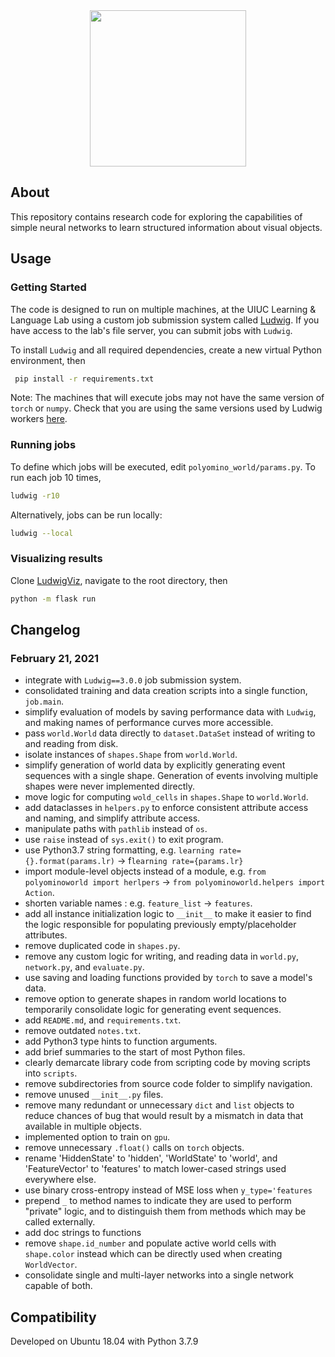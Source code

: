 <div align="center">
 <img src="images/logo.png" width="250"> 
</div>

## About

This repository contains research code for exploring the capabilities of simple neural networks to learn structured information about visual objects.

## Usage

### Getting Started

The code is designed to run on multiple machines, at the UIUC Learning & Language Lab using a custom job submission system called [Ludwig](https://github.com/phueb/Ludwig).
If you have access to the lab's file server, you can submit jobs with `Ludwig`.

To install `Ludwig` and all required dependencies, create a new virtual Python environment, then

```bash
 pip install -r requirements.txt
```

Note: The machines that will execute jobs may not have the same version of `torch` or `numpy`.
Check that you are using the same versions used by Ludwig workers [here](https://github.com/phueb/Ludwig#worker-specs).    

### Running jobs

To define which jobs will be executed, edit `polyomino_world/params.py`. To run each job 10 times,

```bash
ludwig -r10
```

Alternatively, jobs can be run locally:

```bash
ludwig --local
``` 

### Visualizing results

Clone [LudwigViz](https://github.com/phueb/Ludwig-Viz), navigate to the root directory, then

```bash
python -m flask run
```    

## Changelog

### February 21, 2021
- integrate with `Ludwig==3.0.0` job submission system.
- consolidated training and data creation scripts into a single function, `job.main`.
- simplify evaluation of models by saving performance data with `Ludwig`, and making names of performance curves more accessible.
- pass `world.World` data directly to `dataset.DataSet` instead of writing to and reading from disk.
- isolate instances of `shapes.Shape` from `world.World`.
- simplify generation of world data by explicitly generating event sequences with a single shape. Generation of events involving multiple shapes were never implemented directly.
- move logic for computing `wold_cells` in `shapes.Shape` to `world.World`.
- add dataclasses in `helpers.py` to enforce consistent attribute access and naming, and simplify attribute access.
- manipulate paths with `pathlib` instead of `os`.
- use `raise` instead of `sys.exit()` to exit program.
- use Python3.7 string formatting, e.g. `learning rate={}.format(params.lr)` -> f`learning rate={params.lr}`
- import module-level objects instead of a module, e.g. `from polyominoworld import herlpers` -> `from polyominoworld.helpers import Action`.
- shorten variable names : e.g. `feature_list` -> `features`.
- add all instance initialization logic to `__init__` to make it easier to find the logic responsible for populating previously empty/placeholder attributes.
- remove duplicated code in `shapes.py`.
- remove any custom logic for writing, and reading data in `world.py`, `network.py`, and `evaluate.py`.
- use saving and loading functions provided by `torch` to save a model's data.
- remove option to generate shapes in random world locations to temporarily consolidate logic for generating event sequences.
- add `README.md`, and `requirements.txt`.
- remove outdated `notes.txt`.
- add Python3 type hints to function arguments.
- add brief summaries to the start of most Python files.
- clearly demarcate library code from scripting code by moving scripts into `scripts`.
- remove subdirectories from source code folder to simplify navigation.
- remove unused `__init__.py` files.
- remove many redundant or unnecessary `dict` and `list` objects to reduce chances of bug that would result by a mismatch in data that available in multiple objects.
- implemented option to train on `gpu`.
- remove unnecessary `.float()` calls on `torch` objects.
- rename 'HiddenState' to 'hidden', 'WorldState' to 'world', and 'FeatureVector' to 'features' to match lower-cased strings used everywhere else.
- use binary cross-entropy instead of MSE loss when `y_type='features`
- prepend `_` to method names to indicate they are used to perform "private" logic, and to distinguish them from methods which may be called externally.
- add doc strings to functions
- remove `shape.id_number` and populate active world cells with `shape.color` instead which can be directly used when creating `WorldVector`.
- consolidate single and multi-layer networks into a single network capable of both.

## Compatibility

Developed on Ubuntu 18.04 with Python 3.7.9